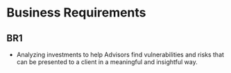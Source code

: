 # Business Requirements

## **BR1** 
- Analyzing investments to help Advisors find vulnerabilities and risks that can be presented to a client in a meaningful and insightful way.
